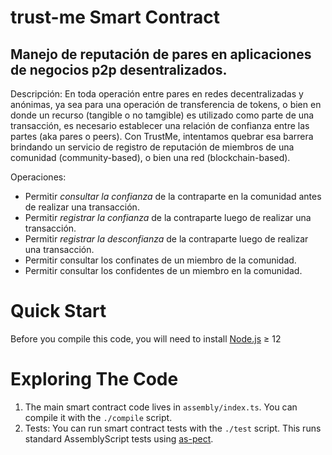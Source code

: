 trust-me Smart Contract
==================

## Manejo de reputación de pares en aplicaciones de negocios p2p desentralizados.  ##
Descripción: En toda operación entre pares en redes decentralizadas y anónimas, ya sea para una operación de transferencia de tokens, o bien en donde un recurso (tangible o no tamgible) es utilizado como parte de una transacción, es necesario establecer una relación de confianza entre las partes (aka pares o peers).
Con TrustMe, intentamos quebrar esa barrera brindando un servicio de registro de reputación de miembros de una comunidad (community-based), o bien una red (blockchain-based).

Operaciones: 
   * Permitir _consultar la confianza_ de la contraparte en la comunidad antes de realizar una transacción.
   * Permitir _registrar la confianza_ de la contraparte luego de realizar una transacción.
   * Permitir _registrar la desconfianza_ de la contraparte luego de realizar una transacción. 
   * Permitir consultar los confinates de un miembro de la comunidad. 
   * Permitir consultar los confidentes de un miembro en la comunidad.


Quick Start
===========

Before you compile this code, you will need to install [Node.js] ≥ 12


Exploring The Code
==================

1. The main smart contract code lives in `assembly/index.ts`. You can compile
   it with the `./compile` script.
2. Tests: You can run smart contract tests with the `./test` script. This runs
   standard AssemblyScript tests using [as-pect].


  [smart contract]: https://docs.near.org/docs/develop/contracts/overview
  [AssemblyScript]: https://www.assemblyscript.org/
  [create-near-app]: https://github.com/near/create-near-app
  [Node.js]: https://nodejs.org/en/download/package-manager/
  [as-pect]: https://www.npmjs.com/package/@as-pect/cli
